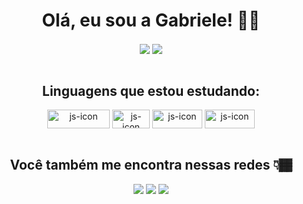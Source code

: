 <h1 align="center">Olá, eu sou a Gabriele! 👩🏾</h1> 

<div style="display: inline_block" align="center">
   <img align="center" src="https://github-readme-stats.vercel.app/api?username=gabrieleglvs&show_icons=true&theme=tokyonight"/>
   <img align="center" src="https://github-readme-stats.vercel.app/api/top-langs/?username=gabrieleglvs&layout=compact" />
</div>

<br>

<div style="display: inline_block" align="center">
  <h2 align="center">Linguagens que estou estudando:</h2>

  
   <img align="center" height="30" width="100" alt="js-icon" src="https://img.shields.io/badge/JavaScript-F7DF1E?style=for-the-badge&logo=javascript&logoColor=black" />
   <img align="center" height="30" width="60" alt="js-icon" src="https://img.shields.io/badge/Java-ED8B00?style=for-the-badge&logo=openjdk&logoColor=white" />
   <img align="center" height="30" width="80" alt="js-icon" src="https://img.shields.io/badge/HTML5-E34F26?style=for-the-badge&logo=html5&logoColor=white" />
   <img align="center" height="30" width="80" alt="js-icon" src="https://img.shields.io/badge/CSS3-1572B6?style=for-the-badge&logo=css3&logoColor=white" />

</div>

<br>

<div style="display: inline_block" align="center">
  <h2 align="center">Você também me encontra nessas redes 👇🏾</h2>
  
  <a href = "mailto: gabriele.g.contato@gmail.com"><img src="https://img.shields.io/badge/Gmail-D14836?style=for-the-badge&logo=gmail&logoColor=white"></a>
  <a href = "https://www.linkedin.com/in/gabrielegon%C3%A7alves/"><img src="https://img.shields.io/badge/LinkedIn-0077B5?style=for-the-badge&logo=linkedin&logoColor=white"></a>
  <a href = "https://www.instagram.com/gabriele.glvs/"><img src="https://img.shields.io/badge/Instagram-E4405F?style=for-the-badge&logo=instagram&logoColor=white"></a>
</div>
   
<!-- ![Snake animation](https://github.com/gabrieleglvs/gabrieleglvs/blob/output/github-contribution-grid-snake.svg)
-->

